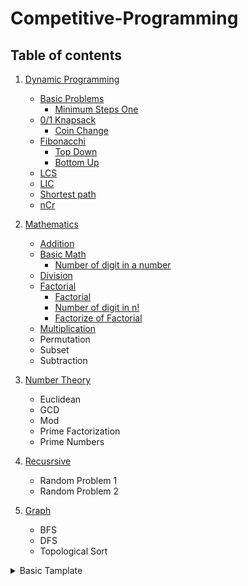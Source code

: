 # Competitive-Programming
## Table of contents
1.  [Dynamic Programming](https://github.com/teddy-teem/Competitive-Programming/blob/master/DP/DPReadMe.md)
      * [Basic Problems](https://github.com/teddy-teem/Competitive-Programming/blob/master/DP/DPReadMe.md#basic-problems)
          - [Minimum Steps One](https://github.com/teddy-teem/Competitive-Programming/blob/master/DP/DPReadMe.md#minimum-steps-to-one)
      * [0/1 Knapsack](https://github.com/teddy-teem/Competitive-Programming/blob/master/DP/DPReadMe.md#01-knapsack)
          - [Coin Change](https://github.com/teddy-teem/Competitive-Programming/blob/master/DP/DPReadMe.md#coin-change)
      * [Fibonacchi](https://github.com/teddy-teem/Competitive-Programming/blob/master/DP/DPReadMe.md#fibonacchi)
          - [Top Down](https://github.com/teddy-teem/Competitive-Programming/blob/master/DP/DPReadMe.md#top-down)
          - [Bottom Up](https://github.com/teddy-teem/Competitive-Programming/blob/master/DP/DPReadMe.md#bottom-up)
      * [LCS](https://github.com/teddy-teem/Competitive-Programming/blob/master/DP/DPReadMe.md#lcs-longest-common-subsequence)
      * [LIC](https://github.com/teddy-teem/Competitive-Programming/blob/master/DP/DPReadMe.md#lis-longest-increasing-subsequence)
      * [Shortest path](https://github.com/teddy-teem/Competitive-Programming/blob/master/DP/DPReadMe.md#shortest-path-in-dag)
      * [nCr](https://github.com/teddy-teem/Competitive-Programming/blob/master/DP/DPReadMe.md#ncr)
      
      
      
2. [Mathematics](https://github.com/teddy-teem/Competitive-Programming/blob/master/Mathmetics/Math.md)
     - [Addition](https://github.com/teddy-teem/Competitive-Programming/blob/master/Mathmetics/Math.md#large-number-addition)
     - [Basic Math](https://github.com/teddy-teem/Competitive-Programming/blob/master/Mathmetics/Math.md#basic)
          + [Number of digit in a number](https://github.com/teddy-teem/Competitive-Programming/blob/master/Mathmetics/Math.md#number-of-digit-in-a-number)
     - [Division](https://github.com/teddy-teem/Competitive-Programming/blob/master/Mathmetics/Math.md#large-number-division)
     - [Factorial](https://github.com/teddy-teem/Competitive-Programming/blob/master/Mathmetics/Math.md#factorial)
          + [Factorial](https://github.com/teddy-teem/Competitive-Programming/blob/master/Mathmetics/Math.md#factorial-1)
          + [Number of digit in n!](https://github.com/teddy-teem/Competitive-Programming/blob/master/Mathmetics/Math.md#number-of-digit-in-n-number)
          + [Factorize of Factorial](https://github.com/teddy-teem/Competitive-Programming/blob/master/Mathmetics/Math.md#factorize-of-factorial)
     - [Multiplication](https://github.com/teddy-teem/Competitive-Programming/blob/master/Mathmetics/Math.md#large-number-multiplication)
     - Permutation
     - Subset
     - Subtraction
     
3. [Number Theory](https://github.com/teddy-teem/Competitive-Programming/blob/master/NumberTheory/NumberTheory.md)
     - Euclidean
     - GCD
     - Mod
     - Prime Factorization
     - Prime Numbers
4. [Recusrsive](https://github.com/teddy-teem/Competitive-Programming/blob/master/Recursive/Recursive.md#recursive)
     - Random Problem 1
     - Random Problem 2
5. [Graph](https://github.com/teddy-teem/Competitive-Programming/blob/master/Graph/Graph.md#graph)
     - BFS
     - DFS
     - Topological Sort
     
<details><summary>Basic Tamplate</summary>
<p>

#### We can hide anything, even code!

```c++
#include<bits/stdc++.h>
#define F_READ   freopen("input.txt", "r", stdin);
#define F_WRITE   freopen("output.txt", "w", stdout);
#define IOS   ios_base::sync_with_stdio(false); cin.tie(NULL)
#define PB   push_back
#define F   first
#define S   second
#define REP(i,a,b)   for(int i=a; i<=b; i++)
#define I_REP(i,a,b)   for(int i=a; i>=b; i--)
#define ISEVEN(a) (a&1?0:1)
#define BIT_NO_OF_1(a) (__builtin_popcount(a))
#define BIT_NO_OF_LEADING_0(a) (__builtin_clz(a))
#define BIT_NO_OF_TRAILING_0(a) (__builtin_ctz(a))
#define STRING_TO_INT(v,s) for(int i=0; i<s.size(); i++) v.PB(s[i]-'0');
#define INT_TO_STRING(a,x) for(int i=0; i<x.size(); i++) a+=x[i]+'0';

using namespace std; 

typedef long long ll;
typedef unsigned long long ull;
typedef vector<int> vi;
typedef vector<string> vs;
typedef pair<int,int> pii;
typedef pair<int,string> pis;
typedef pair<string,string> pss;
typedef pair<string,int> psi;
typedef map<int,int> mii;

int main() {
  IOS;
  cout<<"Hello World";
  return 0;
}
```

</p>
</details>

